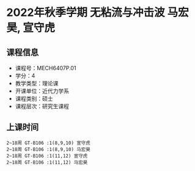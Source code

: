# 2022年秋季学期 无粘流与冲击波 马宏昊, 宣守虎






## 课程信息

- 课程号：MECH6407P.01
- 学分：4
- 教学类型：理论课
- 开课单位：近代力学系
- 课程类别：硕士
- 课程层次：研究生课程

## 上课时间

```
2~18周 GT-B106 :1(8,9,10) 宣守虎
2~18周 GT-B106 :1(8,9,10) 马宏昊
2~18周 GT-B106 :1(11,12) 宣守虎
2~18周 GT-B106 :1(11,12) 马宏昊
```

